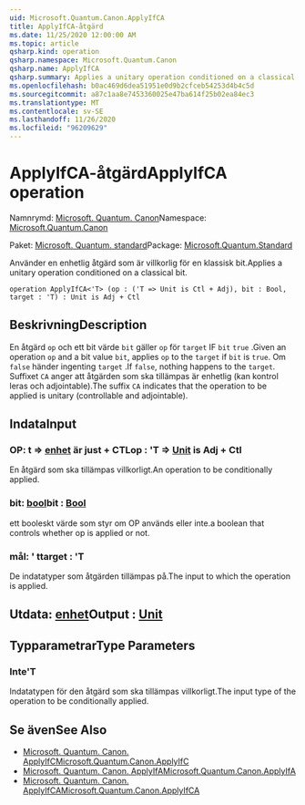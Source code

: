 ```yaml
---
uid: Microsoft.Quantum.Canon.ApplyIfCA
title: ApplyIfCA-åtgärd
ms.date: 11/25/2020 12:00:00 AM
ms.topic: article
qsharp.kind: operation
qsharp.namespace: Microsoft.Quantum.Canon
qsharp.name: ApplyIfCA
qsharp.summary: Applies a unitary operation conditioned on a classical bit.
ms.openlocfilehash: b0ac469d6dea51951e0d9b2cfceb54253d4b4c5d
ms.sourcegitcommit: a87c1aa8e7453360025e47ba614f25b02ea84ec3
ms.translationtype: MT
ms.contentlocale: sv-SE
ms.lasthandoff: 11/26/2020
ms.locfileid: "96209629"
---
```

# <a name="applyifca-operation"></a><span data-ttu-id="904c6-102">ApplyIfCA-åtgärd</span><span class="sxs-lookup"><span data-stu-id="904c6-102">ApplyIfCA operation</span></span>

<span data-ttu-id="904c6-103">Namnrymd: [Microsoft. Quantum. Canon](xref:Microsoft.Quantum.Canon)</span><span class="sxs-lookup"><span data-stu-id="904c6-103">Namespace: [Microsoft.Quantum.Canon](xref:Microsoft.Quantum.Canon)</span></span>

<span data-ttu-id="904c6-104">Paket: [Microsoft. Quantum. standard](https://nuget.org/packages/Microsoft.Quantum.Standard)</span><span class="sxs-lookup"><span data-stu-id="904c6-104">Package: [Microsoft.Quantum.Standard](https://nuget.org/packages/Microsoft.Quantum.Standard)</span></span>


<span data-ttu-id="904c6-105">Använder en enhetlig åtgärd som är villkorlig för en klassisk bit.</span><span class="sxs-lookup"><span data-stu-id="904c6-105">Applies a unitary operation conditioned on a classical bit.</span></span>

```qsharp
operation ApplyIfCA<'T> (op : ('T => Unit is Ctl + Adj), bit : Bool, target : 'T) : Unit is Adj + Ctl
```


## <a name="description"></a><span data-ttu-id="904c6-106">Beskrivning</span><span class="sxs-lookup"><span data-stu-id="904c6-106">Description</span></span>

<span data-ttu-id="904c6-107">En åtgärd `op` och ett bit värde `bit` gäller `op` för `target` IF `bit` `true` .</span><span class="sxs-lookup"><span data-stu-id="904c6-107">Given an operation `op` and a bit value `bit`, applies `op` to the `target` if `bit` is `true`.</span></span> <span data-ttu-id="904c6-108">Om `false` händer ingenting `target` .</span><span class="sxs-lookup"><span data-stu-id="904c6-108">If `false`, nothing happens to the `target`.</span></span>
<span data-ttu-id="904c6-109">Suffixet `CA` anger att åtgärden som ska tillämpas är enhetlig (kan kontrol leras och adjointable).</span><span class="sxs-lookup"><span data-stu-id="904c6-109">The suffix `CA` indicates that the operation to be applied is unitary (controllable and adjointable).</span></span>

## <a name="input"></a><span data-ttu-id="904c6-110">Indata</span><span class="sxs-lookup"><span data-stu-id="904c6-110">Input</span></span>

### <a name="op--t--unit--is-adj--ctl"></a><span data-ttu-id="904c6-111">OP: t => [enhet](xref:microsoft.quantum.lang-ref.unit)  är just + CTL</span><span class="sxs-lookup"><span data-stu-id="904c6-111">op : 'T => [Unit](xref:microsoft.quantum.lang-ref.unit)  is Adj + Ctl</span></span>

<span data-ttu-id="904c6-112">En åtgärd som ska tillämpas villkorligt.</span><span class="sxs-lookup"><span data-stu-id="904c6-112">An operation to be conditionally applied.</span></span>


### <a name="bit--bool"></a><span data-ttu-id="904c6-113">bit: [bool](xref:microsoft.quantum.lang-ref.bool)</span><span class="sxs-lookup"><span data-stu-id="904c6-113">bit : [Bool](xref:microsoft.quantum.lang-ref.bool)</span></span>

<span data-ttu-id="904c6-114">ett booleskt värde som styr om OP används eller inte.</span><span class="sxs-lookup"><span data-stu-id="904c6-114">a boolean that controls whether op is applied or not.</span></span>


### <a name="target--t"></a><span data-ttu-id="904c6-115">mål: ' t</span><span class="sxs-lookup"><span data-stu-id="904c6-115">target : 'T</span></span>

<span data-ttu-id="904c6-116">De indatatyper som åtgärden tillämpas på.</span><span class="sxs-lookup"><span data-stu-id="904c6-116">The input to which the operation is applied.</span></span>



## <a name="output--unit"></a><span data-ttu-id="904c6-117">Utdata: [enhet](xref:microsoft.quantum.lang-ref.unit)</span><span class="sxs-lookup"><span data-stu-id="904c6-117">Output : [Unit](xref:microsoft.quantum.lang-ref.unit)</span></span>



## <a name="type-parameters"></a><span data-ttu-id="904c6-118">Typparametrar</span><span class="sxs-lookup"><span data-stu-id="904c6-118">Type Parameters</span></span>

### <a name="t"></a><span data-ttu-id="904c6-119">Inte</span><span class="sxs-lookup"><span data-stu-id="904c6-119">'T</span></span>

<span data-ttu-id="904c6-120">Indatatypen för den åtgärd som ska tillämpas villkorligt.</span><span class="sxs-lookup"><span data-stu-id="904c6-120">The input type of the operation to be conditionally applied.</span></span>

## <a name="see-also"></a><span data-ttu-id="904c6-121">Se även</span><span class="sxs-lookup"><span data-stu-id="904c6-121">See Also</span></span>

- [<span data-ttu-id="904c6-122">Microsoft. Quantum. Canon. ApplyIfC</span><span class="sxs-lookup"><span data-stu-id="904c6-122">Microsoft.Quantum.Canon.ApplyIfC</span></span>](xref:Microsoft.Quantum.Canon.ApplyIfC)
- [<span data-ttu-id="904c6-123">Microsoft. Quantum. Canon. ApplyIfA</span><span class="sxs-lookup"><span data-stu-id="904c6-123">Microsoft.Quantum.Canon.ApplyIfA</span></span>](xref:Microsoft.Quantum.Canon.ApplyIfA)
- [<span data-ttu-id="904c6-124">Microsoft. Quantum. Canon. ApplyIfCA</span><span class="sxs-lookup"><span data-stu-id="904c6-124">Microsoft.Quantum.Canon.ApplyIfCA</span></span>](xref:Microsoft.Quantum.Canon.ApplyIfCA)